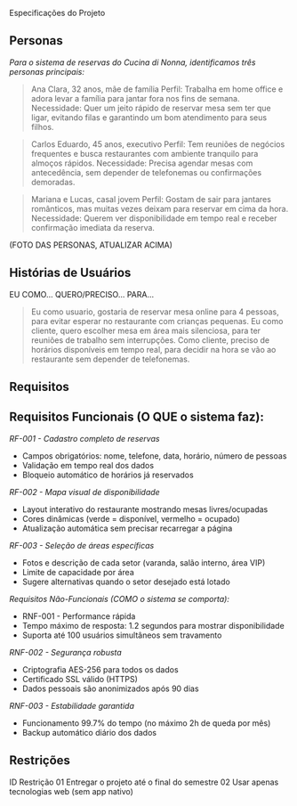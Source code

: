 Especificações do Projeto
## Personas

_Para o sistema de reservas do Cucina di Nonna, identificamos três personas principais:_

>Ana Clara, 32 anos, mãe de família
>Perfil: Trabalha em home office e adora levar a família para jantar fora nos fins de semana.
>Necessidade: Quer um jeito rápido de reservar mesa sem ter que ligar, evitando filas e garantindo um bom atendimento para seus filhos.

>Carlos Eduardo, 45 anos, executivo
>Perfil: Tem reuniões de negócios frequentes e busca restaurantes com ambiente tranquilo para almoços rápidos.
>Necessidade: Precisa agendar mesas com antecedência, sem depender de telefonemas ou confirmações demoradas.

>Mariana e Lucas, casal jovem
>Perfil: Gostam de sair para jantares românticos, mas muitas vezes deixam para reservar em cima da hora.
>Necessidade: Querem ver disponibilidade em tempo real e receber confirmação imediata da reserva.

(FOTO DAS PERSONAS, ATUALIZAR ACIMA)

## Histórias de Usuários
EU COMO...	QUERO/PRECISO...	PARA...

>Eu como usuario, gostaria de reservar mesa online para 4 pessoas, para evitar esperar no restaurante com crianças pequenas.
>Eu como cliente, quero escolher mesa em área mais silenciosa, para ter reuniões de trabalho sem interrupções.
>Como cliente, preciso de horários disponíveis em tempo real, para decidir na hora se vão ao restaurante sem depender de telefonemas.

## Requisitos

## Requisitos Funcionais (O QUE o sistema faz):

_RF-001 - Cadastro completo de reservas_

- Campos obrigatórios: nome, telefone, data, horário, número de pessoas
- Validação em tempo real dos dados
- Bloqueio automático de horários já reservados

_RF-002 - Mapa visual de disponibilidade_

- Layout interativo do restaurante mostrando mesas livres/ocupadas
- Cores dinâmicas (verde = disponível, vermelho = ocupado)
- Atualização automática sem precisar recarregar a página

_RF-003 - Seleção de áreas específicas_

- Fotos e descrição de cada setor (varanda, salão interno, área VIP)
- Limite de capacidade por área
- Sugere alternativas quando o setor desejado está lotado

_Requisitos Não-Funcionais (COMO o sistema se comporta):_

- RNF-001 - Performance rápida
- Tempo máximo de resposta: 1.2 segundos para mostrar disponibilidade
- Suporta até 100 usuários simultâneos sem travamento

_RNF-002 - Segurança robusta_

- Criptografia AES-256 para todos os dados
- Certificado SSL válido (HTTPS)
- Dados pessoais são anonimizados após 90 dias

_RNF-003 - Estabilidade garantida_

- Funcionamento 99.7% do tempo (no máximo 2h de queda por mês)
- Backup automático diário dos dados

## Restrições
ID	Restrição
01	Entregar o projeto até o final do semestre
02	Usar apenas tecnologias web (sem app nativo)